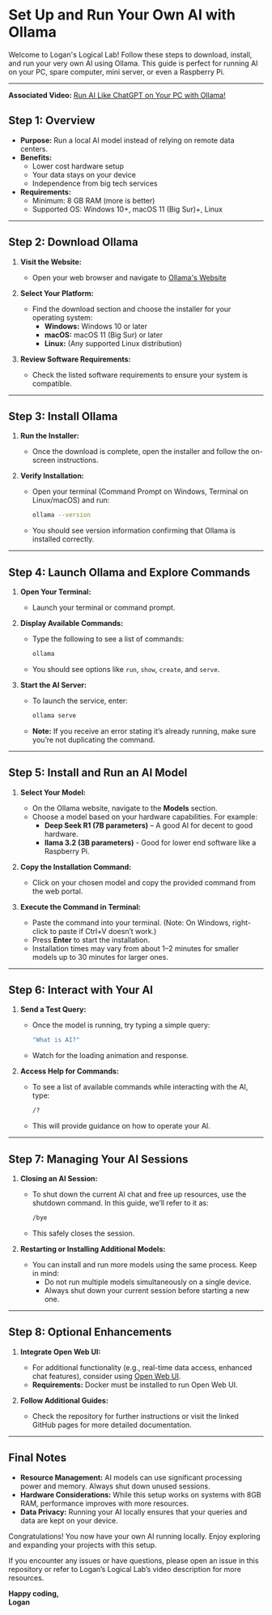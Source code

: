 # Set Up and Run Your Own AI with Ollama

Welcome to Logan's Logical Lab! Follow these steps to download, install, and run your very own AI using Ollama. This guide is perfect for running AI on your PC, spare computer, mini server, or even a Raspberry Pi.

---

**Associated Video:** [Run AI Like ChatGPT on Your PC with Ollama!](https://youtu.be/mZJt-5zyYXk)

## Step 1: Overview

- **Purpose:** Run a local AI model instead of relying on remote data centers.
- **Benefits:**  
  - Lower cost hardware setup  
  - Your data stays on your device  
  - Independence from big tech services  
- **Requirements:**  
  - Minimum: 8 GB RAM (more is better)  
  - Supported OS: Windows 10+, macOS 11 (Big Sur)+, Linux  

---

## Step 2: Download Ollama

1. **Visit the Website:**  
   - Open your web browser and navigate to [Ollama's Website](https://www.ollama.com) 

2. **Select Your Platform:**  
   - Find the download section and choose the installer for your operating system:
     - **Windows:** Windows 10 or later
     - **macOS:** macOS 11 (Big Sur) or later
     - **Linux:** (Any supported Linux distribution)

3. **Review Software Requirements:**  
   - Check the listed software requirements to ensure your system is compatible.

---

## Step 3: Install Ollama

1. **Run the Installer:**  
   - Once the download is complete, open the installer and follow the on-screen instructions.

2. **Verify Installation:**  
   - Open your terminal (Command Prompt on Windows, Terminal on Linux/macOS) and run:
     ```bash
     ollama --version
     ```
   - You should see version information confirming that Ollama is installed correctly.

---

## Step 4: Launch Ollama and Explore Commands

1. **Open Your Terminal:**  
   - Launch your terminal or command prompt.

2. **Display Available Commands:**  
   - Type the following to see a list of commands:
     ```bash
     ollama
     ```
   - You should see options like `run`, `show`, `create`, and `serve`.

3. **Start the AI Server:**  
   - To launch the service, enter:
     ```bash
     ollama serve
     ```
   - **Note:** If you receive an error stating it’s already running, make sure you’re not duplicating the command.

---

## Step 5: Install and Run an AI Model

1. **Select Your Model:**  
   - On the Ollama website, navigate to the **Models** section.  
   - Choose a model based on your hardware capabilities. For example:
     - **Deep Seek R1 (7B parameters)** – A good AI for decent to good hardware.
     - **llama 3.2 (3B parameters)** - Good for lower end software like a Raspberry Pi.

2. **Copy the Installation Command:**  
   - Click on your chosen model and copy the provided command from the web portal.

3. **Execute the Command in Terminal:**  
   - Paste the command into your terminal. (Note: On Windows, right-click to paste if Ctrl+V doesn’t work.)
   - Press **Enter** to start the installation.
   - Installation times may vary from about 1–2 minutes for smaller models up to 30 minutes for larger ones.

---

## Step 6: Interact with Your AI

1. **Send a Test Query:**  
   - Once the model is running, try typing a simple query:
     ```bash
     "What is AI?"
     ```
   - Watch for the loading animation and response.

2. **Access Help for Commands:**  
   - To see a list of available commands while interacting with the AI, type:
     ```bash
     /?
     ```
   - This will provide guidance on how to operate your AI.

---

## Step 7: Managing Your AI Sessions

1. **Closing an AI Session:**  
   - To shut down the current AI chat and free up resources, use the shutdown command. In this guide, we’ll refer to it as:
     ```bash
     /bye
     ```
   - This safely closes the session.

2. **Restarting or Installing Additional Models:**  
   - You can install and run more models using the same process. Keep in mind:
     - Do not run multiple models simultaneously on a single device.
     - Always shut down your current session before starting a new one.

---

## Step 8: Optional Enhancements

1. **Integrate Open Web UI:**  
   - For additional functionality (e.g., real-time data access, enhanced chat features), consider using [Open Web UI]([https://github.com/openwebui](https://github.com/open-webui/open-webui)).
   - **Requirements:** Docker must be installed to run Open Web UI.

2. **Follow Additional Guides:**  
   - Check the repository for further instructions or visit the linked GitHub pages for more detailed documentation.

---

## Final Notes

- **Resource Management:** AI models can use significant processing power and memory. Always shut down unused sessions.
- **Hardware Considerations:** While this setup works on systems with 8GB RAM, performance improves with more resources.
- **Data Privacy:** Running your AI locally ensures that your queries and data are kept on your device.

Congratulations! You now have your own AI running locally. Enjoy exploring and expanding your projects with this setup.

If you encounter any issues or have questions, please open an issue in this repository or refer to Logan’s Logical Lab’s video description for more resources.

**Happy coding,**  
**Logan**  


